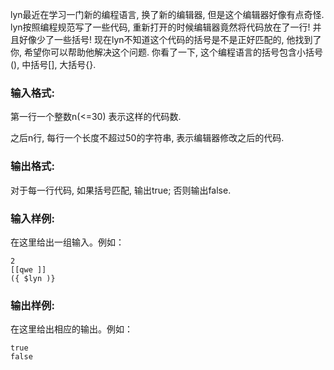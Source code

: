 lyn最近在学习一门新的编程语言, 换了新的编辑器, 但是这个编辑器好像有点奇怪.  lyn按照编程规范写了一些代码, 重新打开的时候编辑器竟然将代码放在了一行! 并且好像少了一些括号! 现在lyn不知道这个代码的括号是不是正好匹配的, 他找到了你, 希望你可以帮助他解决这个问题. 你看了一下, 这个编程语言的括号包含小括号(), 中括号[], 大括号{}.

### 输入格式:

第一行一个整数n(<=30) 表示这样的代码数.

之后n行, 每行一个长度不超过50的字符串, 表示编辑器修改之后的代码.

### 输出格式:

对于每一行代码, 如果括号匹配, 输出true; 否则输出false.

### 输入样例:

在这里给出一组输入。例如：

```in
2
[[qwe ]]
({ $lyn )}
```

### 输出样例:

在这里给出相应的输出。例如：

```out
true
false
```
